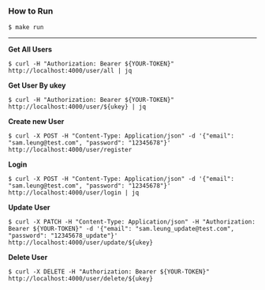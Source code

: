 ### How to Run

    $ make run

---
__Get All Users__

    $ curl -H "Authorization: Bearer ${YOUR-TOKEN}" http://localhost:4000/user/all | jq

__Get User By ukey__

    $ curl -H "Authorization: Bearer ${YOUR-TOKEN}" http://localhost:4000/user/${ukey} | jq

__Create new User__

    $ curl -X POST -H "Content-Type: Application/json" -d '{"email": "sam.leung@test.com", "password": "12345678"}' http://localhost:4000/user/register

__Login__

    $ curl -X POST -H "Content-Type: Application/json" -d '{"email": "sam.leung@test.com", "password": "12345678"}' http://localhost:4000/user/login | jq

__Update User__

    $ curl -X PATCH -H "Content-Type: Application/json" -H "Authorization: Bearer ${YOUR-TOKEN}" -d '{"email": "sam.leung_update@test.com", "password": "12345678_update"}' http://localhost:4000/user/update/${ukey}

__Delete User__

    $ curl -X DELETE -H "Authorization: Bearer ${YOUR-TOKEN}" http://localhost:4000/user/delete/${ukey}